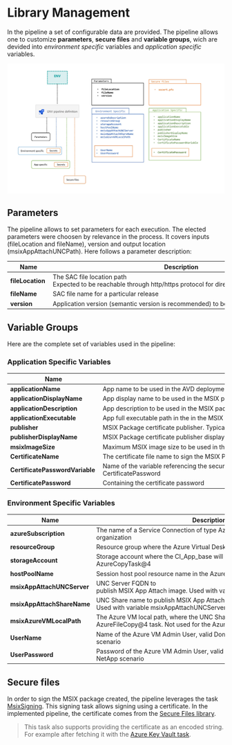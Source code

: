 # Library Management

In the pipeline a set of configurable data are provided. The pipeline allows one to customize **parameters**, **secure files** and **variable groups**, wich are devided into *environment specific* variables and *application specific* variables.

<img src="images/variable_groups_simple.jpg" alt="Pipeline variable groups">

## Parameters

The pipeline allows to set parameters for each execution. The elected parameters were choosen by relevance in the process. It covers inputs (fileLocation and fileName), version and output location (msixAppAttachUNCPath). Here follows a parameter description:

| Name | Description |
|------|-------------|
| **fileLocation** | The SAC file location path Expected to be reachable through http/https protocol for direct download |
| **fileName** | SAC file name for a particular release |
| **version** | Application version (semantic version is recommended) to be used in the AVD deployment |

## Variable Groups

Here are the complete set of variables used in the pipeline:

### Application Specific Variables

| Name | Description |
|------|-------------|
| **applicationName** | App name to be used in the AVD deployment |
| **applicationDisplayName** |App display name to be used in the MSIX package to be deployed in the AVD environment |
| **applicationDescription** |App description to be used in the MSIX package to be deployed in the AVD environment|
| **applicationExecutable** | App full executable path in the in the MSIX package. Corresponds to the main app entry point |
| **publisher** | MSIX Package certificate publisher. Typically follows the syntax "CN=Contoso Software, O=Contoso Corporation, C=US" |
| **publisherDisplayName** | MSIX Package certificate publisher display name |
| **msixImageSize** | Maximum MSIX image size to be used in the VHD/CIM image format. Must be enough to include full app |
| **CertificateName** | The certificate file name to sign the MSIX Package |
| **CertificatePasswordVariable** | Name of the variable referencing the secure variable containing the password used by MsixSigning@1. Default: CertificatePassword |
| **CertificatePassword** | Containing the certificate password |

### Environment Specific Variables

| Name | Description |
|------|-------------|
| **azureSubscription** | The name of a Service Connection of type Azure Resource Manager in the ADO organization |
| **resourceGroup** | Resource group where the Azure Virtual Desktop resource are created |
| **storageAccount** | Storage account where the CI_App_base will be copied from and used by the AzureCopyTask@4 |
| **hostPoolName** | Session host pool resource name in the Azure Virtual Desktop infrastructure |
| **msixAppAttachUNCServer** | UNC Server FQDN to publish MSIX App Attach image. Used with variable msixAppAttachShareName |
| **msixAppAttachShareName** | UNC Share name to publish MSIX App Attach image. Used with variable msixAppAttachUNCServer |
| **msixAzureVMLocalPath** | The Azure VM local path, where the UNC Share is configured. Needed by the AzureFileCopy@4 task. Not used for the Azure NetApp files scenario.
| **UserName** | Name of the Azure VM Admin User, valid Domain User for the Azure NetApp scenario|
| **UserPassword** | Password of the Azure VM Admin User, valid Domain User for the Azure NetApp scenario |

## Secure files

In order to sign the MSIX package created, the pipeline leverages the task [MsixSigning](https://docs.microsoft.com/en-us/windows/msix/desktop/msix-packaging-extension?tabs=yaml#msix-package-signing). This signing task allows signing using a certificate. In the implemented pipeline, the certificate comes from the [Secure Files library](https://docs.microsoft.com/en-us/azure/devops/pipelines/library/secure-files).

> This task also supports providing the certificate as an encoded string. For example after fetching it with the [Azure Key Vault task](https://docs.microsoft.com/en-us/azure/devops/pipelines/tasks/deploy/azure-key-vault).
